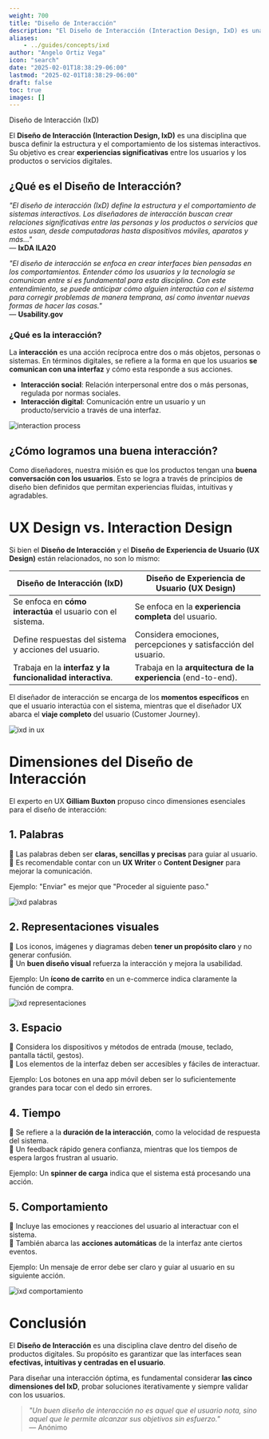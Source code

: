 ```yaml
---
weight: 700
title: "Diseño de Interacción"
description: "El Diseño de Interacción (Interaction Design, IxD) es una disciplina que busca definir la estructura y el comportamiento de los sistemas interactivos. Su objetivo es crear experiencias significativas entre los usuarios y los productos o servicios digitales."
aliases:
    - ../guides/concepts/ixd
author: "Angelo Ortiz Vega"
icon: "search"
date: "2025-02-01T18:38:29-06:00"
lastmod: "2025-02-01T18:38:29-06:00"
draft: false
toc: true
images: []
---
```


Diseño de Interacción (IxD)

El **Diseño de Interacción (Interaction Design, IxD)** es una disciplina que busca definir la estructura y el comportamiento de los sistemas interactivos. Su objetivo es crear **experiencias significativas** entre los usuarios y los productos o servicios digitales.

## ¿Qué es el Diseño de Interacción?

*"El diseño de interacción (IxD) define la estructura y el comportamiento de sistemas interactivos. Los diseñadores de interacción buscan crear relaciones significativas entre las personas y los productos o servicios que estos usan, desde computadoras hasta dispositivos móviles, aparatos y más…"*  
— **IxDA ILA20**

*"El diseño de interacción se enfoca en crear interfaces bien pensadas en los comportamientos. Entender cómo los usuarios y la tecnología se comunican entre sí es fundamental para esta disciplina. Con este entendimiento, se puede anticipar cómo alguien interactúa con el sistema para corregir problemas de manera temprana, así como inventar nuevas formas de hacer las cosas."*  
— **Usability.gov**

### ¿Qué es la interacción?

La **interacción** es una acción recíproca entre dos o más objetos, personas o sistemas. En términos digitales, se refiere a la forma en que los usuarios **se comunican con una interfaz** y cómo esta responde a sus acciones.

- **Interacción social**: Relación interpersonal entre dos o más personas, regulada por normas sociales.  
- **Interacción digital**: Comunicación entre un usuario y un producto/servicio a través de una interfaz.  


![interaction process](https://res.cloudinary.com/dek4evg4t/image/upload/v1738685104/ux-arc/interaction.png)


## ¿Cómo logramos una buena interacción?

Como diseñadores, nuestra misión es que los productos tengan una **buena conversación con los usuarios**. Esto se logra a través de principios de diseño bien definidos que permitan experiencias fluidas, intuitivas y agradables.

# UX Design vs. Interaction Design

Si bien el **Diseño de Interacción** y el **Diseño de Experiencia de Usuario (UX Design)** están relacionados, no son lo mismo:

| **Diseño de Interacción (IxD)** | **Diseño de Experiencia de Usuario (UX Design)** |
|-------------------------------|--------------------------------|
| Se enfoca en **cómo interactúa** el usuario con el sistema. | Se enfoca en la **experiencia completa** del usuario. |
| Define respuestas del sistema y acciones del usuario. | Considera emociones, percepciones y satisfacción del usuario. |
| Trabaja en la **interfaz y la funcionalidad interactiva**. | Trabaja en la **arquitectura de la experiencia** (end-to-end). |

El diseñador de interacción se encarga de los **momentos específicos** en que el usuario interactúa con el sistema, mientras que el diseñador UX abarca el **viaje completo** del usuario (Customer Journey).

![ixd in ux](https://public-media.interaction-design.org/images/uploads/ff3bd818e00fbc73a278e6e344037ba8.jpeg)

# Dimensiones del Diseño de Interacción

El experto en UX **Gilliam Buxton** propuso cinco dimensiones esenciales para el diseño de interacción:

## 1️. Palabras
📌 Las palabras deben ser **claras, sencillas y precisas** para guiar al usuario.  
📌 Es recomendable contar con un **UX Writer** o **Content Designer** para mejorar la comunicación.  

Ejemplo: "Enviar" es mejor que "Proceder al siguiente paso."

![ixd palabras](https://res.cloudinary.com/dek4evg4t/image/upload/v1738648249/ux-arc/ixd-palabras.png)

## 2️. Representaciones visuales
📌 Los iconos, imágenes y diagramas deben **tener un propósito claro** y no generar confusión.  
📌 Un **buen diseño visual** refuerza la interacción y mejora la usabilidad.  

Ejemplo: Un **ícono de carrito** en un e-commerce indica claramente la función de compra.

![ixd representaciones](https://res.cloudinary.com/dek4evg4t/image/upload/v1738648248/ux-arc/ixd-representaciones.png)


## 3. Espacio
📌 Considera los dispositivos y métodos de entrada (mouse, teclado, pantalla táctil, gestos).  
📌 Los elementos de la interfaz deben ser accesibles y fáciles de interactuar.  

Ejemplo: Los botones en una app móvil deben ser lo suficientemente grandes para tocar con el dedo sin errores.

## 4️. Tiempo
📌 Se refiere a la **duración de la interacción**, como la velocidad de respuesta del sistema.  
📌 Un feedback rápido genera confianza, mientras que los tiempos de espera largos frustran al usuario.  

Ejemplo:  Un **spinner de carga** indica que el sistema está procesando una acción.

## 5️. Comportamiento
📌 Incluye las emociones y reacciones del usuario al interactuar con el sistema.  
📌 También abarca las **acciones automáticas** de la interfaz ante ciertos eventos.  

Ejemplo: Un mensaje de error debe ser claro y guiar al usuario en su siguiente acción.  

![ixd comportamiento](https://res.cloudinary.com/dek4evg4t/image/upload/v1738648248/ux-arc/ixd-comportamiento.png)

# Conclusión

El **Diseño de Interacción** es una disciplina clave dentro del diseño de productos digitales. Su propósito es garantizar que las interfaces sean **efectivas, intuitivas y centradas en el usuario**.

Para diseñar una interacción óptima, es fundamental considerar **las cinco dimensiones del IxD**, probar soluciones iterativamente y siempre validar con los usuarios.

> *"Un buen diseño de interacción no es aquel que el usuario nota, sino aquel que le permite alcanzar sus objetivos sin esfuerzo."*  
> — Anónimo  
